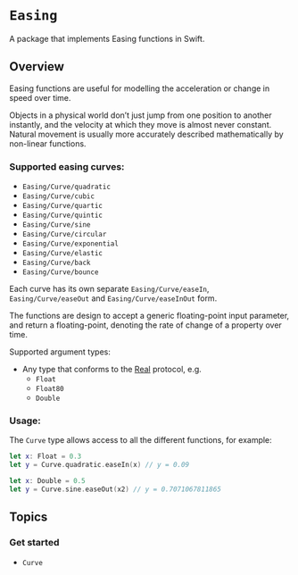 # ``Easing``

A package that implements Easing functions in Swift.


## Overview

Easing functions are useful for modelling the acceleration or change in speed over time.

Objects in a physical world don’t just jump from one position to another instantly, and the velocity at which they move is almost never constant. Natural movement is usually more accurately described mathematically by non-linear functions.

### Supported easing curves:

-  ``Easing/Curve/quadratic``
-  ``Easing/Curve/cubic``
-  ``Easing/Curve/quartic``
-  ``Easing/Curve/quintic``
-  ``Easing/Curve/sine``
-  ``Easing/Curve/circular``
-  ``Easing/Curve/exponential``
-  ``Easing/Curve/elastic``
-  ``Easing/Curve/back``
-  ``Easing/Curve/bounce``

Each curve has its own separate ``Easing/Curve/easeIn``, ``Easing/Curve/easeOut`` and ``Easing/Curve/easeInOut`` form.

The functions are design to accept a generic floating-point input parameter,
and return a floating-point, denoting the rate of change of a property over time.

Supported argument types: 
- Any type that conforms to the [Real](https://github.com/apple/swift-numerics) protocol, e.g.
     - `Float`
     - `Float80`
     - `Double`
     
### Usage:

The ``Curve`` type allows access to all the different functions, for example:

```swift
let x: Float = 0.3
let y = Curve.quadratic.easeIn(x) // y = 0.09
```

```swift
let x: Double = 0.5
let y = Curve.sine.easeOut(x2) // y = 0.7071067811865    
```

## Topics

### Get started

- ``Curve``
